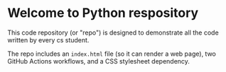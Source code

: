 # Welcome to Python respository
This code repository (or "repo") is designed to demonstrate all the code written by every cs student.

The repo includes an `index.html` file (so it can render a web page), two GitHub Actions workflows, and a CSS stylesheet dependency.

